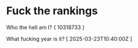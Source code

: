 # Fuck the rankings

Who the hell am I?
{ 10318733 }

What fucking year is it?
[ 2025-03-23T10:40:00Z ]
